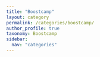 ```yaml
---
title: "Boostcamp"
layout: category
permalink: /categories/boostcamp/
author_profile: true
taxonomy: Boostcamp
sidebar:
  nav: "categories"
---
```

